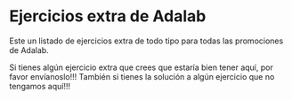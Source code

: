 # Ejercicios extra de Adalab

Este un listado de ejercicios extra de todo tipo para todas las promociones de Adalab.

Si tienes algún ejercicio extra que crees que estaría bien tener aquí, por favor envíanoslo!!! También si tienes la solución a algún ejercicio que no tengamos aquí!!!
